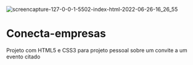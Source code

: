 ![screencapture-127-0-0-1-5502-index-html-2022-06-26-16_26_55](https://user-images.githubusercontent.com/102835801/175848375-7e3086cc-0753-474b-aae8-0bfef06798c3.png)
# Conecta-empresas
Projeto com HTML5 e  CSS3 para projeto pessoal sobre um convite a um evento citado
